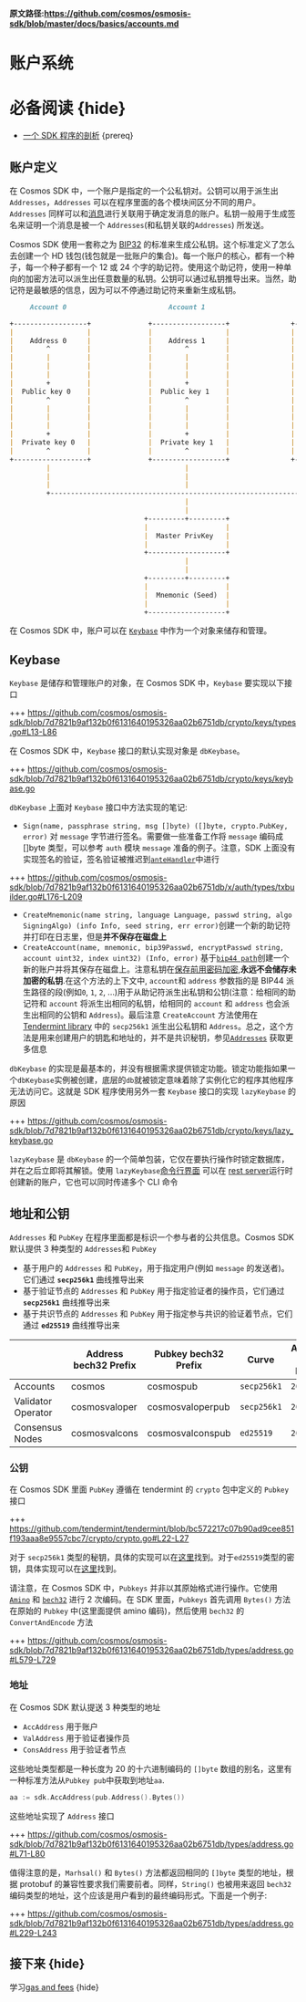 **原文路径:https://github.com/cosmos/osmosis-sdk/blob/master/docs/basics/accounts.md**

# 账户系统

# 必备阅读 {hide}

- [一个 SDK 程序的剖析](./app-anatomy.md) {prereq}

## 账户定义

在 Cosmos SDK 中，一个账户是指定的一个公私钥对。公钥可以用于派生出 `Addresses`，`Addresses` 可以在程序里面的各个模块间区分不同的用户。`Addresses` 同样可以和[消息](../building-modules/messages-and-queries.md#messages)进行关联用于确定发消息的账户。私钥一般用于生成签名来证明一个消息是被一个 `Addresses`(和私钥关联的`Addresses`) 所发送。

Cosmos SDK 使用一套称之为 [BIP32](https://github.com/bitcoin/bips/blob/master/bip-0032.mediawiki) 的标准来生成公私钥。这个标准定义了怎么去创建一个 HD 钱包(钱包就是一批账户的集合)。每一个账户的核心，都有一个种子，每一个种子都有一个 12 或 24 个字的助记符。使用这个助记符，使用一种单向的加密方法可以派生出任意数量的私钥。公钥可以通过私钥推导出来。当然，助记符是最敏感的信息，因为可以不停通过助记符来重新生成私钥。

```md
     Account 0                         Account 1                         Account 2

+------------------+              +------------------+               +------------------+
|                  |              |                  |               |                  |
|    Address 0     |              |    Address 1     |               |    Address 2     |
|        ^         |              |        ^         |               |        ^         |
|        |         |              |        |         |               |        |         |
|        |         |              |        |         |               |        |         |
|        |         |              |        |         |               |        |         |
|        +         |              |        +         |               |        +         |
|  Public key 0    |              |  Public key 1    |               |  Public key 2    |
|        ^         |              |        ^         |               |        ^         |
|        |         |              |        |         |               |        |         |
|        |         |              |        |         |               |        |         |
|        |         |              |        |         |               |        |         |
|        +         |              |        +         |               |        +         |
|  Private key 0   |              |  Private key 1   |               |  Private key 2   |
|        ^         |              |        ^         |               |        ^         |
+------------------+              +------------------+               +------------------+
         |                                 |                                  |
         |                                 |                                  |
         |                                 |                                  |
         +--------------------------------------------------------------------+
                                           |
                                           |
                                 +---------+---------+
                                 |                   |
                                 |  Master PrivKey   |
                                 |                   |
                                 +-------------------+
                                           |
                                           |
                                 +---------+---------+
                                 |                   |
                                 |  Mnemonic (Seed)  |
                                 |                   |
                                 +-------------------+
```

在 Cosmos SDK 中，账户可以在 [`Keybase`](#keybase) 中作为一个对象来储存和管理。

## Keybase

`Keybase` 是储存和管理账户的对象，在 Cosmos SDK 中，`Keybase` 要实现以下接口

+++ https://github.com/cosmos/osmosis-sdk/blob/7d7821b9af132b0f6131640195326aa02b6751db/crypto/keys/types.go#L13-L86

在 Cosmos SDK 中，`Keybase` 接口的默认实现对象是 `dbKeybase`。

+++ https://github.com/cosmos/osmosis-sdk/blob/7d7821b9af132b0f6131640195326aa02b6751db/crypto/keys/keybase.go

`dbKeybase` 上面对 `Keybase` 接口中方法实现的笔记:

- `Sign(name, passphrase string, msg []byte) ([]byte, crypto.PubKey, error)` 对 `message` 字节进行签名。需要做一些准备工作将 `message` 编码成 []byte 类型，可以参考 `auth` 模块 `message` 准备的例子。注意，SDK 上面没有实现签名的验证，签名验证被推迟到[`anteHandler`](#antehandler)中进行

+++ https://github.com/cosmos/osmosis-sdk/blob/7d7821b9af132b0f6131640195326aa02b6751db/x/auth/types/txbuilder.go#L176-L209

- `CreateMnemonic(name string, language Language, passwd string, algo SigningAlgo) (info Info, seed string, err error)`创建一个新的助记符并打印在日志里，但是**并不保存在磁盘上**
- `CreateAccount(name, mnemonic, bip39Passwd, encryptPasswd string, account uint32, index uint32) (Info, error)` 基于[`bip44 path`](https://github.com/bitcoin/bips/blob/master/bip-0044.mediawiki)创建一个新的账户并将其保存在磁盘上。注意私钥在[保存前用密码加密](https://github.com/cosmos/osmosis-sdk/blob/7d7821b9af132b0f6131640195326aa02b6751db/crypto/keys/mintkey/mintkey.go),**永远不会储存未加密的私钥**.在这个方法的上下文中, `account`和 `address` 参数指的是 BIP44 派生路径的段(例如`0`, `1`, `2`, ...)用于从助记符派生出私钥和公钥(注意：给相同的助记符和 `account` 将派生出相同的私钥，给相同的 `account` 和 `address` 也会派生出相同的公钥和 `Address`)。最后注意 `CreateAccount` 方法使用在 [Tendermint library](https://github.com/tendermint/tendermint/tree/bc572217c07b90ad9cee851f193aaa8e9557cbc7/crypto/secp256k1) 中的 `secp256k1` 派生出公私钥和 `Address`。总之，这个方法是用来创建用户的钥匙和地址的，并不是共识秘钥，参见[`Addresses`](#addresses) 获取更多信息

`dbKeybase` 的实现是最基本的，并没有根据需求提供锁定功能。锁定功能指如果一个`dbKeybase`实例被创建，底层的`db`就被锁定意味着除了实例化它的程序其他程序无法访问它。这就是 SDK 程序使用另外一套 `Keybase` 接口的实现 `lazyKeybase` 的原因

+++ https://github.com/cosmos/osmosis-sdk/blob/7d7821b9af132b0f6131640195326aa02b6751db/crypto/keys/lazy_keybase.go

`lazyKeybase` 是 `dbKeybase` 的一个简单包装，它仅在要执行操作时锁定数据库，并在之后立即将其解锁。使用 `lazyKeybase`[命令行界面](../core/cli.md) 可以在 [rest server](../core/grpc_rest.md)运行时创建新的账户，它也可以同时传递多个 CLI 命令

## 地址和公钥

`Addresses` 和 `PubKey` 在程序里面都是标识一个参与者的公共信息。Cosmos SDK 默认提供 3 种类型的 `Addresses`和 `PubKey`

- 基于用户的 `Addresses` 和 `PubKey`，用于指定用户(例如 `message` 的发送者)。它们通过 **`secp256k1`** 曲线推导出来
- 基于验证节点的 `Addresses` 和 `PubKey` 用于指定验证者的操作员，它们通过 **`secp256k1`** 曲线推导出来
- 基于共识节点的 `Addresses` 和 `PubKey` 用于指定参与共识的验证着节点，它们通过 **`ed25519`** 曲线推导出来

|                    | Address bech32 Prefix | Pubkey bech32 Prefix | Curve       | Address byte length | Pubkey byte length |
| ------------------ | --------------------- | -------------------- | ----------- | ------------------- | ------------------ |
| Accounts           | cosmos                | cosmospub            | `secp256k1` | `20`                | `33`               |
| Validator Operator | cosmosvaloper         | cosmosvaloperpub     | `secp256k1` | `20`                | `33`               |
| Consensus Nodes    | cosmosvalcons         | cosmosvalconspub     | `ed25519`   | `20`                | `32`               |

### 公钥

在 Cosmos SDK 里面 `PubKey` 遵循在 tendermint 的 `crypto` 包中定义的 `Pubkey` 接口

+++ https://github.com/tendermint/tendermint/blob/bc572217c07b90ad9cee851f193aaa8e9557cbc7/crypto/crypto.go#L22-L27

对于 `secp256k1` 类型的秘钥，具体的实现可以在[这里](https://github.com/tendermint/tendermint/blob/bc572217c07b90ad9cee851f193aaa8e9557cbc7/crypto/secp256k1/secp256k1.go#L140)找到。对于`ed25519`类型的密钥，具体实现可以在[这里](https://github.com/tendermint/tendermint/blob/bc572217c07b90ad9cee851f193aaa8e9557cbc7/crypto/ed25519/ed25519.go#L135)找到。

请注意，在 Cosmos SDK 中，`Pubkeys` 并非以其原始格式进行操作。它使用 [`Amino`](../core/encoding.md#amino) 和 [`bech32`](https://en.bitcoin.it/wiki/Bech32) 进行 2 次编码。在 SDK 里面，`Pubkeys` 首先调用 `Bytes()` 方法在原始的 `Pubkey` 中(这里面提供 amino 编码)，然后使用 `bech32` 的 `ConvertAndEncode` 方法

+++ https://github.com/cosmos/osmosis-sdk/blob/7d7821b9af132b0f6131640195326aa02b6751db/types/address.go#L579-L729

### 地址

在 Cosmos SDK 默认提送 3 种类型的地址

- `AccAddress` 用于账户
- `ValAddress` 用于验证者操作员
- `ConsAddress` 用于验证者节点

这些地址类型都是一种长度为 20 的十六进制编码的 `[]byte` 数组的别名，这里有一种标准方法从`Pubkey pub`中获取到地址`aa`.

```go
aa := sdk.AccAddress(pub.Address().Bytes())
```

这些地址实现了 `Address` 接口

+++ https://github.com/cosmos/osmosis-sdk/blob/7d7821b9af132b0f6131640195326aa02b6751db/types/address.go#L71-L80

值得注意的是，`Marhsal()` 和 `Bytes()` 方法都返回相同的 `[]byte` 类型的地址，根据 protobuf 的兼容性要求我们需要前者。同样，`String()` 也被用来返回 `bech32` 编码类型的地址，这个应该是用户看到的最终编码形式。下面是一个例子:

+++ https://github.com/cosmos/osmosis-sdk/blob/7d7821b9af132b0f6131640195326aa02b6751db/types/address.go#L229-L243

## 接下来 {hide}

学习[gas and fees](./gas-fees.md) {hide}
